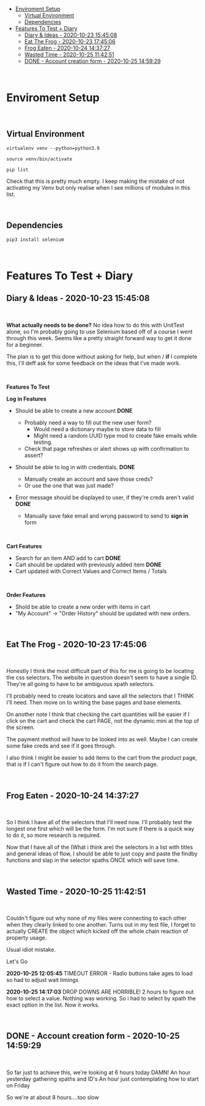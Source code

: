 <!-- note to self> 
- update interpreter in vscode to venv.
- cd into project root on vscode
<!-->

- [Enviroment Setup](#enviroment-setup)
  - [Virtual Environment](#virtual-environment)
  - [Dependencies](#dependencies)
- [Features To Test + Diary](#features-to-test--diary)
  - [Diary & Ideas - 2020-10-23 15:45:08](#diary--ideas---2020-10-23-154508)
  - [Eat The Frog - 2020-10-23 17:45:06](#eat-the-frog---2020-10-23-174506)
  - [Frog Eaten - 2020-10-24 14:37:27](#frog-eaten---2020-10-24-143727)
  - [Wasted Time - 2020-10-25 11:42:51](#wasted-time---2020-10-25-114251)
  - [DONE - Account creation form - 2020-10-25 14:59:29](#done---account-creation-form---2020-10-25-145929)

</br>

# Enviroment Setup

</br>

## Virtual Environment

```
virtualenv venv --python=python3.9
```
```
source venv/bin/activate
```
```
pip list
```
Check that this is pretty much empty. I keep making the mistake of not activating my Venv but only realise when I see millions of modules in this list.

</br>

## Dependencies

```
pip3 install selenium
```

</br>

# Features To Test + Diary

## Diary & Ideas - 2020-10-23 15:45:08

</br>

**What actually needs to be done?**
No idea how to do this with UnitTest alone, so I'm probably going to use Selenium based off of a course I went through this week. Seems like a pretty straight forward way to get it done for a beginner.

The plan is to get this done without asking for help, but when / **if** I complete this, I'll deff ask for some feedback on the ideas that I've made work.

</br>

**Features To Test**

**Log in Features**

- Should be able to create a new account **DONE**
  - Probably need a way to fill out the new user form?
    - Would need a dictionary maybe to store data to fill
    - Might need a random UUID type mod to create fake emails while testing.
  - Check that page refreshes or alert shows up with confirmation to assert? 

- Should be able to log in with credentials. **DONE**
  - Manually create an account and save those creds?
  - Or use the one that was just made?

- Error message should be displayed to user, if they're creds aren't valid **DONE**
  - Manually save fake email and wrong password to send to **sign in** form 

</br>

**Cart Features**
- Search for an item AND add to cart **DONE**
- Cart should be updated with previously added item **DONE**
- Cart updated with Correct Values and Correct Items / Totals

</br>

**Order Features**
- Shold be able to create a new order with items in cart
- "My Account" -> "Order History" should be updated with new orders.

</br>

## Eat The Frog - 2020-10-23 17:45:06

</br>

Honestly I think the most difficult part of this for me is going to be locating the css selectors. The website in question doesn't seem to have a single ID. They're all going to have to be ambiguous xpath selectors.

I'll probably need to create locators and save all the selectors that I THINK I'll need. Then move on to writing the base pages and base elements.

On another note I think that checking the cart quantities will be easier if I click on the cart and check the cart PAGE, not the dynamic mini at the top of the screen.

The payment method will have to be looked into as well. Maybe I can create some fake creds and see if it goes through.

I also think I might be easier to add items to the cart from the product page, that is if I can't figure out how to do it from the search page.

</br>

## Frog Eaten - 2020-10-24 14:37:27

</br>

So I think I have all of the selectors that I'll need now. I'll probably test the longest one first which will be the form. I'm not sure if there is a quick way to do it, so more research is required.

Now that I have all of the (What i think are) the selectors in a list with titles and general ideas of flow, I should be able to just copy and paste the findby functions and slap in the selector xpaths ONCE which will save time.

</br>

## Wasted Time - 2020-10-25 11:42:51

</br>

Couldn't figure out why none of my files were connecting to each other when they clearly linked to one another. Turns out in my test file, I forget to actually CREATE the object which kicked off the whole chain reaction of property usage.

Usual idiot mistake.

Let's Go

**2020-10-25 12:05:45** TIMEOUT ERROR - Radio buttons take ages to load so had to adjust wait timings

**2020-10-25 14:17:03** DROP DOWNS ARE HORRIBLE! 2 hours to figure out how to select a value. Nothing was working. So i had to select by xpath the exact option in the list. Now it works.

</br>

## DONE - Account creation form - 2020-10-25 14:59:29

</br>

So far just to achieve this, we're looking at 6 hours today DAMN!
An hour yesterday gathering xpaths and ID's
An hour just contemplating how to start on Friday

So we're at about 8 hours....too slow